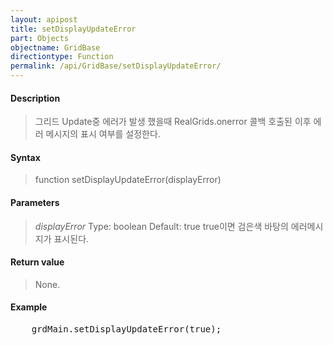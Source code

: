 ```yaml
---
layout: apipost
title: setDisplayUpdateError
part: Objects
objectname: GridBase
directiontype: Function
permalink: /api/GridBase/setDisplayUpdateError/
---
```



#### Description

> 그리드 Update중 에러가 발생 했을때 RealGrids.onerror 콜백 호출된 이후 에러 메시지의 표시 여부를 설정한다.

#### Syntax

> function setDisplayUpdateError(displayError)

#### Parameters

> *displayError*
> Type: boolean
> Default: true
> true이면 검은색 바탕의 에러메시지가 표시된다.

#### Return value

> None.

#### Example

<pre class="prettyprint">
    grdMain.setDisplayUpdateError(true);
</pre>




